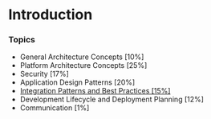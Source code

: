 # Introduction

### Topics


- General Architecture Concepts [10%]
- Platform Architecture Concepts [25%]
- Security [17%]
- Application Design Patterns [20%]
- [Integration Patterns and Best Practices [15%]](./integration-patterns-bp)
- Development Lifecycle and Deployment Planning [12%]
- Communication [1%]
